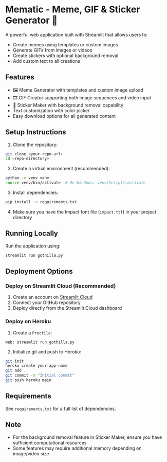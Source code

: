 # Mematic - Meme, GIF & Sticker Generator 🎨

A powerful web application built with Streamlit that allows users to:
- Create memes using templates or custom images
- Generate GIFs from images or videos
- Create stickers with optional background removal
- Add custom text to all creations

## Features
- 🖼️ Meme Generator with templates and custom image upload
- 🎞️ GIF Creator supporting both image sequences and video input
- 🧩 Sticker Maker with background removal capability
- Text customization with color picker
- Easy download options for all generated content

## Setup Instructions

1. Clone the repository:
```bash
git clone <your-repo-url>
cd <repo-directory>
```

2. Create a virtual environment (recommended):
```bash
python -m venv venv
source venv/bin/activate  # On Windows: venv\Scripts\activate
```

3. Install dependencies:
```bash
pip install -r requirements.txt
```

4. Make sure you have the Impact font file (`impact.ttf`) in your project directory

## Running Locally

Run the application using:
```bash
streamlit run gothilla.py
```

## Deployment Options

### Deploy on Streamlit Cloud (Recommended)
1. Create an account on [Streamlit Cloud](https://streamlit.io/cloud)
2. Connect your GitHub repository
3. Deploy directly from the Streamlit Cloud dashboard

### Deploy on Heroku
1. Create a `Procfile`:
```
web: streamlit run gothilla.py
```
2. Initialize git and push to Heroku:
```bash
git init
heroku create your-app-name
git add .
git commit -m "Initial commit"
git push heroku main
```

## Requirements
See `requirements.txt` for a full list of dependencies.

## Note
- For the background removal feature in Sticker Maker, ensure you have sufficient computational resources
- Some features may require additional memory depending on image/video size 